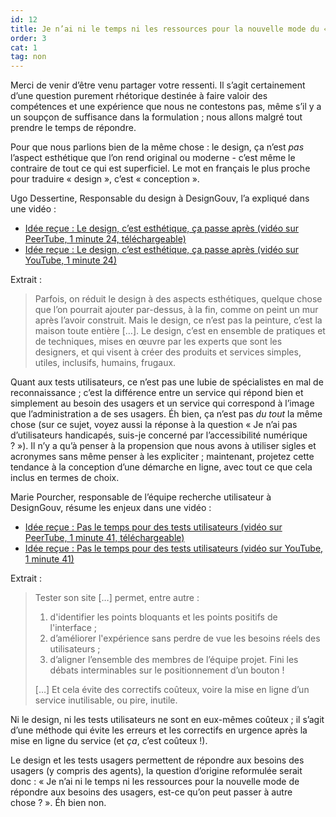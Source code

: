 ```yaml
---
id: 12
title: Je n’ai ni le temps ni les ressources pour la nouvelle mode du « design » et des « tests utilisateurs », est-ce qu’on peut passer à autre chose ?
order: 3
cat: 1
tag: non
---
```


Merci de venir d’être venu partager votre ressenti. Il s’agit certainement d’une question purement rhétorique destinée à faire valoir des compétences et une expérience que nous ne contestons pas, même s’il y a un soupçon de suffisance dans la formulation&nbsp;; nous allons malgré tout prendre le temps de répondre.

Pour que nous parlions bien de la même chose&nbsp;: le design, ça n’est *pas* l’aspect esthétique que l’on rend original ou moderne - c’est même le contraire de tout ce qui est superficiel. Le mot en français le plus proche pour traduire «&nbsp;design&nbsp;», c’est «&nbsp;conception&nbsp;».

Ugo Dessertine, Responsable du design à DesignGouv, l’a expliqué dans une vidéo&nbsp;:

- [Idée reçue&nbsp;: Le design, c’est esthétique, ça passe après (vidéo sur PeerTube, 1 minute 24, téléchargeable)](https://tube.numerique.gouv.fr/w/iPF2aL7NNbTEd7AUBSF5u8)
- [Idée reçue&nbsp;: Le design, c’est esthétique, ça passe après (vidéo sur YouTube, 1 minute 24)](https://youtu.be/bCMMMSxKNGE?feature=shared)

Extrait&nbsp;:

> Parfois, on réduit le design à des aspects esthétiques, quelque chose que l’on pourrait ajouter par-dessus, à la fin, comme on peint un mur après l’avoir construit. Mais le design, ce n’est pas la peinture, c’est la maison toute entière […]. Le design, c’est en ensemble de pratiques et de techniques, mises en œuvre par les experts que sont les designers, et qui visent à créer des produits et services simples, utiles, inclusifs, humains, frugaux.

Quant aux tests utilisateurs, ce n’est pas une lubie de spécialistes en mal de reconnaissance&nbsp;; c’est la différence entre un service qui répond bien et simplement au besoin des usagers et un service qui correspond à l’image que l’administration a de ses usagers. Éh bien, ça n’est pas *du tout* la même chose (sur ce sujet, voyez aussi la réponse à la question «&nbsp;Je n’ai pas d’utilisateurs handicapés, suis-je concerné par l’accessibilité numérique ?&nbsp;»). Il n’y a qu’à penser à la propension que nous avons à utiliser sigles et acronymes sans même penser à les expliciter&nbsp;; maintenant, projetez cette tendance à la conception d’une démarche en ligne, avec tout ce que cela inclus en termes de choix.

Marie Pourcher, responsable de l’équipe recherche utilisateur à DesignGouv, résume les enjeux dans une vidéo&nbsp;:

- [Idée reçue&nbsp;: Pas le temps pour des tests utilisateurs (vidéo sur  PeerTube, 1 minute 41, téléchargeable)](https://tube.numerique.gouv.fr/w/dN696cK2HsxJQ9g2EDMWRZ)
- [Idée reçue&nbsp;: Pas le temps pour des tests utilisateurs (vidéo sur YouTube, 1 minute 41)](https://youtu.be/_1d1n2FO5Ys?feature=shared)

Extrait&nbsp;:

> Tester son site […] permet, entre autre&nbsp;: 
> 1. d'identifier les points bloquants et les points positifs de l'interface&nbsp;;
> 2. d’améliorer l'expérience sans perdre de vue les besoins réels des utilisateurs&nbsp;;
> 3. d’aligner l’ensemble des membres de l’équipe projet. Fini les débats interminables sur le positionnement d’un bouton !
> 
> […] Et cela évite des correctifs coûteux, voire la mise en ligne d’un service inutilisable, ou pire, inutile.

Ni le design, ni les tests utilisateurs ne sont en eux-mêmes coûteux&nbsp;; il s’agit d’une méthode qui évite les erreurs et les correctifs en urgence après la mise en ligne du service (et *ça*, c’est coûteux&nbsp;!). 

Le design et les tests usagers permettent de répondre aux besoins des usagers (y compris des agents), la question d’origine reformulée serait donc&nbsp;: «&nbsp;Je n’ai ni le temps ni les ressources pour la nouvelle mode de répondre aux besoins des usagers, est-ce qu’on peut passer à autre chose&nbsp;?&nbsp;». Éh bien non.
